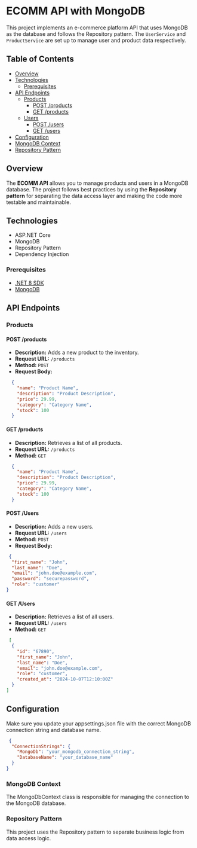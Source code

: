 # ECOMM API with MongoDB

This project implements an e-commerce platform API that uses MongoDB as the database and follows the Repository pattern. The `UserService` and `ProductService` are set up to manage user and product data respectively.

## Table of Contents

- [Overview](#overview)
- [Technologies](#technologies)  
  - [Prerequisites](#prerequisites) 
- [API Endpoints](#api-endpoints)
  - [Products](#products)
    - [POST /products](#post-products)
    - [GET /products](#get-products)
  - [Users](#users)
    - [POST /users](#post-users)
    - [GET /users](#get-users)
- [Configuration](#configuration)
- [MongoDB Context](#mongodb-context)
- [Repository Pattern](#repository-pattern) 

## Overview

The **ECOMM API** allows you to manage products and users in a MongoDB database. The project follows best practices by using the **Repository pattern** for separating the data access layer and making the code more testable and maintainable.

## Technologies

- ASP.NET Core
- MongoDB
- Repository Pattern
- Dependency Injection
 

### Prerequisites

- [.NET 8 SDK](https://dotnet.microsoft.com/download/dotnet/8.0)
- [MongoDB](https://www.mongodb.com/try/download/community)


## API Endpoints

### Products

#### POST /products

- **Description:** Adds a new product to the inventory.
- **Request URL:** `/products`
- **Method:** `POST`
- **Request Body:**
```json
  {
    "name": "Product Name",
    "description": "Product Description",
    "price": 29.99,
    "category": "Category Name",
    "stock": 100
  }
```

#### GET /products

- **Description:** Retrieves a list of all products.
- **Request URL:** `/products`
- **Method:** `GET` 
```json
  {
    "name": "Product Name",
    "description": "Product Description",
    "price": 29.99,
    "category": "Category Name",
    "stock": 100
  }
```


#### POST /Users

- **Description:** Adds a new users.
- **Request URL:** `/users`
- **Method:** `POST`
- **Request Body:**
```json
 {
  "first_name": "John",
  "last_name": "Doe",
  "email": "john.doe@example.com",
  "password": "securepassword",
  "role": "customer"
}
```

#### GET /Users

- **Description:** Retrieves a list of all users.
- **Request URL:** `/users`
- **Method:** `GET` 
```json
 [
  {
    "id": "67890",
    "first_name": "John",
    "last_name": "Doe",
    "email": "john.doe@example.com",
    "role": "customer",
    "created_at": "2024-10-07T12:10:00Z"
  }
]
```


## Configuration
Make sure you update your appsettings.json file with the correct MongoDB connection string and database name.

```json
 {
  "ConnectionStrings": {
    "MongoDb": "your_mongodb_connection_string",
    "DatabaseName": "your_database_name"
  }
}
```

### MongoDB Context
The MongoDbContext class is responsible for managing the connection to the MongoDB database.  

### Repository Pattern
This project uses the Repository pattern to separate business logic from data access logic. 